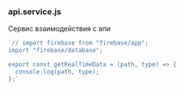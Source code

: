 ### api.service.js

Сервис взаимодействия с апи

```js
`// import firebase from "firebase/app";
import "firebase/database";

export const getRealTimeData = (path, type) => {
  console.log(path, type);
};`
```
